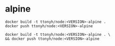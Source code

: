 # alpine



```
docker build -t ttonyh/node:<VERSION>-alpine .
docker push ttonyh/node:<VERSION>-alpine
```



```
docker build -t ttonyh/node:<VERSION>-alpine . \
&& docker push ttonyh/node:<VERSION>-alpine
```

